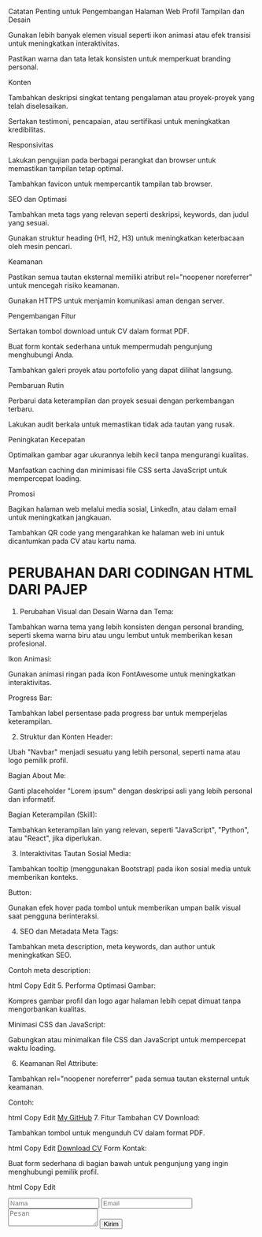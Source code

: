 Catatan Penting untuk Pengembangan Halaman Web Profil
Tampilan dan Desain

Gunakan lebih banyak elemen visual seperti ikon animasi atau efek transisi untuk meningkatkan interaktivitas.

Pastikan warna dan tata letak konsisten untuk memperkuat branding personal.

Konten

Tambahkan deskripsi singkat tentang pengalaman atau proyek-proyek yang telah diselesaikan.

Sertakan testimoni, pencapaian, atau sertifikasi untuk meningkatkan kredibilitas.

Responsivitas

Lakukan pengujian pada berbagai perangkat dan browser untuk memastikan tampilan tetap optimal.

Tambahkan favicon untuk mempercantik tampilan tab browser.

SEO dan Optimasi

Tambahkan meta tags yang relevan seperti deskripsi, keywords, dan judul yang sesuai.

Gunakan struktur heading (H1, H2, H3) untuk meningkatkan keterbacaan oleh mesin pencari.

Keamanan

Pastikan semua tautan eksternal memiliki atribut rel="noopener noreferrer" untuk mencegah risiko keamanan.

Gunakan HTTPS untuk menjamin komunikasi aman dengan server.

Pengembangan Fitur

Sertakan tombol download untuk CV dalam format PDF.

Buat form kontak sederhana untuk mempermudah pengunjung menghubungi Anda.

Tambahkan galeri proyek atau portofolio yang dapat dilihat langsung.

Pembaruan Rutin

Perbarui data keterampilan dan proyek sesuai dengan perkembangan terbaru.

Lakukan audit berkala untuk memastikan tidak ada tautan yang rusak.

Peningkatan Kecepatan

Optimalkan gambar agar ukurannya lebih kecil tanpa mengurangi kualitas.

Manfaatkan caching dan minimisasi file CSS serta JavaScript untuk mempercepat loading.

Promosi

Bagikan halaman web melalui media sosial, LinkedIn, atau dalam email untuk meningkatkan jangkauan.

Tambahkan QR code yang mengarahkan ke halaman web ini untuk dicantumkan pada CV atau kartu nama.

# PERUBAHAN DARI CODINGAN HTML DARI PAJEP

1. Perubahan Visual dan Desain
Warna dan Tema:

Tambahkan warna tema yang lebih konsisten dengan personal branding, seperti skema warna biru atau ungu lembut untuk memberikan kesan profesional.

Ikon Animasi:

Gunakan animasi ringan pada ikon FontAwesome untuk meningkatkan interaktivitas.

Progress Bar:

Tambahkan label persentase pada progress bar untuk memperjelas keterampilan.

2. Struktur dan Konten
Header:

Ubah "Navbar" menjadi sesuatu yang lebih personal, seperti nama atau logo pemilik profil.

Bagian About Me:

Ganti placeholder "Lorem ipsum" dengan deskripsi asli yang lebih personal dan informatif.

Bagian Keterampilan (Skill):

Tambahkan keterampilan lain yang relevan, seperti "JavaScript", "Python", atau "React", jika diperlukan.

3. Interaktivitas
Tautan Sosial Media:

Tambahkan tooltip (menggunakan Bootstrap) pada ikon sosial media untuk memberikan konteks.

Button:

Gunakan efek hover pada tombol untuk memberikan umpan balik visual saat pengguna berinteraksi.

4. SEO dan Metadata
Meta Tags:

Tambahkan meta description, meta keywords, dan author untuk meningkatkan SEO.

Contoh meta description:

html
Copy
Edit
<meta name="description" content="Profil pribadi Satria Adi Wijaya, mahasiswa Teknik Informatika. Jelajahi keterampilan, proyek, dan kontak profesional di sini.">
5. Performa
Optimasi Gambar:

Kompres gambar profil dan logo agar halaman lebih cepat dimuat tanpa mengorbankan kualitas.

Minimasi CSS dan JavaScript:

Gabungkan atau minimalkan file CSS dan JavaScript untuk mempercepat waktu loading.

6. Keamanan
Rel Attribute:

Tambahkan rel="noopener noreferrer" pada semua tautan eksternal untuk keamanan.

Contoh:

html
Copy
Edit
<a href="https://github.com/Arthur130719" target="_blank" rel="noopener noreferrer">My GitHub</a>
7. Fitur Tambahan
CV Download:

Tambahkan tombol untuk mengunduh CV dalam format PDF.

html
Copy
Edit
<a href="CV_SatriaAdiWijaya.pdf" download class="btn btn-secondary">Download CV</a>
Form Kontak:

Buat form sederhana di bagian bawah untuk pengunjung yang ingin menghubungi pemilik profil.

html
Copy
Edit
<form>
    <input type="text" class="form-control mb-2" placeholder="Nama">
    <input type="email" class="form-control mb-2" placeholder="Email">
    <textarea class="form-control mb-2" placeholder="Pesan"></textarea>
    <button type="submit" class="btn btn-primary">Kirim</button>
</form>
